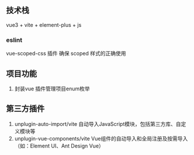 ## 技术栈

vue3 + vite + element-plus + js

### eslint

vue-scoped-css 插件 确保 scoped 样式的正确使用

## 项目功能

1. 封装vue 插件管理项目enum枚举

## 第三方插件

1. unplugin-auto-import/vite 自动导入JavaScript模块，包括第三方库、自定义模块等
2. unplugin-vue-components/vite Vue组件的自动导入和全局注册及按需导入 （如：Element UI、Ant Design Vue）
